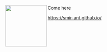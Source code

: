 <picture><img align="left" height="130" src="https://user-images.githubusercontent.com/84059957/235241575-5a9ede15-564d-40b8-8df4-64469c52a649.gif"></picture>

Come here

https://smir-ant.github.io/
